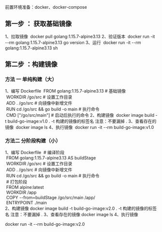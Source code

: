 
前置环境准备：docker、docker-compose
## 第一步 ： 获取基础镜像
1、拉取镜像
 docker pull golang:1.15.7-alpine3.13
2、验证版本
 docker run -it --rm golang:1.15.7-alpine3.13 go version
3、运行
 docker run -it --rm golang:1.15.7-alpine3.13 sh
## 第二步 ：构建镜像
### 方法 一 单纯构建（大）
1、编写 Dockerfile
 FROM golang:1.15.7-alpine3.13 # 基础镜像  
 WORKDIR /go/src # 设置工作目录   
 ADD . /go/src # 向镜像中新增文件  
 RUN cd /go/src  &&  go build -o main # 执行命令  
 CMD ["/go/src/main"] # 启动后执行的命令
2、构建镜像
 docker image build -t build-go-image:v1.0 .
-t 构建的镜像的标签名
注意：不要漏掉 .
3、查看存在的镜像
 docker image ls
4、执行镜像
 docker run -it --rm build-go-image:v1.0
### 方法二 分阶段构建（小）
1、编写 Dockerfile
 # 编译阶段  
 FROM golang:1.15.7-alpine3.13 AS buildStage  
 WORKDIR /go/src # 设置工作目录   
 ADD . /go/src # 向镜像中新增文件  
 RUN cd /go/src  &&  go build -o main # 执行命令  
 # 打包阶段  
 FROM alpine:latest  
 WORKDIR /app  
 COPY --from=buildStage /go/src/main /app/  
 ENTRYPOINT ./main  
2、构建镜像
docker image build -t build-go-image:v2.0 .
-t 构建的镜像的标签名
注意：不要漏掉 .
3、查看存在的镜像
docker image ls
4、执行镜像

docker run -it --rm build-go-image:v2.0